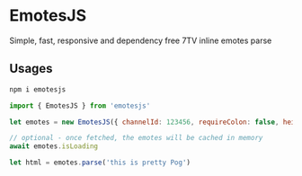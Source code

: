 # EmotesJS

Simple, fast, responsive and dependency free 7TV inline emotes parse

## Usages

```sh
npm i emotesjs
```

```js
import { EmotesJS } from 'emotesjs'

let emotes = new EmotesJS({ channelId: 123456, requireColon: false, height: '1.64rem', format: 'WEBP' })

// optional - once fetched, the emotes will be cached in memory
await emotes.isLoading

let html = emotes.parse('this is pretty Pog')
```
